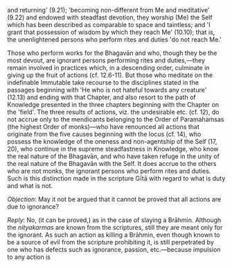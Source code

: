and returning' (9.21); 'becoming non-different from Me and meditative' (9.22) and endowed with steadfast devotion, they worship (Me) the Self which has been described as comparable to space and taintless; and 'I grant that possession of wisdom by which they reach Me' (10.10); that is, the unenlightened persons who perform rites and duties 'do not reach Me.'

Those who perform works for the Bhagavān and who, though they be the most devout, are ignorant persons performing rites and duties,—they remain involved in practices which, in a descending order, culminate in giving up the fruit of actions (cf. 12.6-11). But those who meditate on the indefinable Immutable take recourse to the disciplines stated in the passages beginning with 'He who is not hateful towards any creature' (12.13) and ending with that Chapter, and also resort to the path of Knowledge presented in the three chapters beginning with the Chapter on the 'field'. The three results of actions, viz. the undesirable etc. (cf. 12), do not accrue only to the mendicants belonging to the Order of Paramahaṁsas (the highest Order of monks)—who have renounced all actions that originate from the five causes beginning with the locus (cf. 14), who possess the knowledge of the oneness and non-agentship of the Self (17, 20), who continue in the supreme steadfastness in Knowledge, who know the real nature of the Bhagavān, and who have taken refuge in the unity of the real nature of the Bhagavān with the Self. It does accrue to the others who are not monks, the ignorant persons who perform rites and duties. Such is this distinction made in the scripture Gītā with regard to what is duty and what is not.

*Objection*: May it not be argued that it cannot be proved that all actions are due to ignorance?

*Reply*: No, (it can be proved,) as in the case of slaying a Brāhmin. Although the *nityakarmas* are known from the scriptures, still they are meant only for the ignorant. As such an action as killing a Brāhmin, even though known to be a source of evil from the scripture prohibiting it, is still perpetrated by one who has defects such as ignorance, passion, etc.—because impulsion to any action is